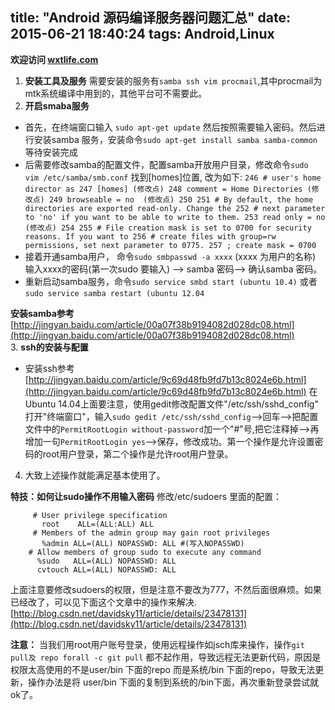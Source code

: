 title: "Android 源码编译服务器问题汇总"
date: 2015-06-21 18:40:24
tags: Android,Linux
---
**欢迎访问 [wxtlife.com](http://www.wxtlife.com/)**
1. **安装工具及服务**
    需要安装的服务有`samba ssh vim procmail`,其中procmail为mtk系统编译中用到的，其他平台可不需要此。  
2.  **开启smaba服务**
   - 首先，在终端窗口输入 `sudo apt-get update` 然后按照需要输入密码。然后进行安装samba 服务，安装命令`sudo apt-get install samba samba-common`等待安装完成
   - 后需要修改samba的配置文件，配置samba开放用户目录，修改命令`sudo vim /etc/samba/smb.conf` 找到[homes]位置, 改为如下:
    ```
    246 # user's home director as
    247 [homes] (修改点)
    248 comment = Home Directories (修改点)
    249 browseable = no  (修改点)
    250
    251 # By default, the home directories are exported read-only. Change the
    252 # next parameter to 'no' if you want to be able to write to them.
    253 read only = no (修改点)
    254
    255 # File creation mask is set to 0700 for security reasons. If you want to
    256 # create files with group=rw permissions, set next parameter to 0775.
    257 ; create mask = 0700
    ```
   -  接着开通samba用户， 命令`sudo smbpasswd -a xxxx` (xxxx 为用户的名称) 输入xxxx的密码(第一次sudo 要输入) --> samba 密码--> 确认samba 密码。
   - 重新启动samba服务，命令`sudo service smbd start (ubuntu 10.4)` 或者`sudo service samba restart (ubuntu 12.04`
   
   **安装samba参考** [http://jingyan.baidu.com/article/00a07f38b9194082d028dc08.html](http://jingyan.baidu.com/article/00a07f38b9194082d028dc08.html)    
3. **ssh的安装与配置**
 - 安装ssh参考
    [http://jingyan.baidu.com/article/9c69d48fb9fd7b13c8024e6b.html](http://jingyan.baidu.com/article/9c69d48fb9fd7b13c8024e6b.html)
在Ubuntu 14.04上面要注意，使用gedit修改配置文件"/etc/ssh/sshd_config"
打开"终端窗口"，输入`sudo gedit /etc/ssh/sshd_config`-->回车-->把配置文件中的`PermitRootLogin without-password`加一个"#"号,把它注释掉-->再增加一句`PermitRootLogin yes`-->保存，修改成功。第一个操作是允许设置密码的root用户登录，第二个操作是允许root用户登录。
4. 大致上述操作就能满足基本使用了。


**特技：如何让sudo操作不用输入密码** 
     修改/etc/sudoers 里面的配置：
```
     # User privilege specification
       root    ALL=(ALL:ALL) ALL
     # Members of the admin group may gain root privileges
       %admin ALL=(ALL) NOPASSWD: ALL #(写入NOPASSWD)
    # Allow members of group sudo to execute any command
      %sudo   ALL=(ALL) NOPASSWD: ALL 
      cvtouch ALL=(ALL) NOPASSWD: ALL
```   
	
上面注意要修改sudoers的权限，但是注意不要改为777，不然后面很麻烦。如果已经改了，可以见下面这个文章中的操作来解决.[http://blog.csdn.net/davidsky11/article/details/23478131](http://blog.csdn.net/davidsky11/article/details/23478131)   
    
**注意：**
    当我们用root用户账号登录，使用远程操作如jsch库来操作，操作`git pull及 repo forall -c git pull` 都不起作用，导致远程无法更新代码，原因是权限太高使用的不是user/bin 下面的repo 而是系统/bin 下面的repo，导致无法更新，操作办法是将 user/bin 下面的复制到系统的/bin下面，再次重新登录尝试就ok了。